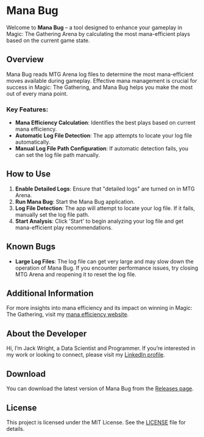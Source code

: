 # Mana Bug

Welcome to **Mana Bug** – a tool designed to enhance your gameplay in Magic: The Gathering Arena by calculating the most mana-efficient plays based on the current game state. 

## Overview

Mana Bug reads MTG Arena log files to determine the most mana-efficient moves available during gameplay. Effective mana management is crucial for success in Magic: The Gathering, and Mana Bug helps you make the most out of every mana point.

### Key Features:
- **Mana Efficiency Calculation**: Identifies the best plays based on current mana efficiency.
- **Automatic Log File Detection**: The app attempts to locate your log file automatically.
- **Manual Log File Path Configuration**: If automatic detection fails, you can set the log file path manually.

## How to Use

1. **Enable Detailed Logs**: Ensure that "detailed logs" are turned on in MTG Arena.
2. **Run Mana Bug**: Start the Mana Bug application.
3. **Log File Detection**: The app will attempt to locate your log file. If it fails, manually set the log file path.
4. **Start Analysis**: Click 'Start' to begin analyzing your log file and get mana-efficient play recommendations.

## Known Bugs

- **Large Log Files**: The log file can get very large and may slow down the operation of Mana Bug. If you encounter performance issues, try closing MTG Arena and reopening it to reset the log file.


## Additional Information

For more insights into mana efficiency and its impact on winning in Magic: The Gathering, visit my [mana efficiency website](https://jackjosephwright.github.io/mana-efficiency).

## About the Developer

Hi, I’m Jack Wright, a Data Scientist and Programmer. If you’re interested in my work or looking to connect, please visit my [LinkedIn profile](https://www.linkedin.com/in/jack-wright-97b9b61b7/).

## Download

You can download the latest version of Mana Bug from the [Releases page](#). 

## License

This project is licensed under the MIT License. See the [LICENSE](LICENSE) file for details.
